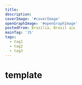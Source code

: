 ```yaml
---
title:
description:
coverImage: '#coverImage'
openGraphImage: '#openGraphImage'
postedFrom: Brasília, Brazil 🇧🇷
mainTag: 'JS'
tags:
  - tag1
  - tag2
  - tag3
---
```


# template
